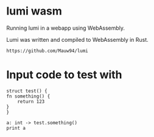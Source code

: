 # lumi wasm

Running lumi in a webapp using WebAssembly. 

Lumi was written and compiled to WebAssembly in Rust. 

`https://github.com/Mauw94/lumi`


# Input code to test with
```
struct test() {
fn something() {
    return 123
}
}

a: int -> test.something()
print a
```
